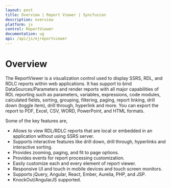 ```yaml
---
layout: post
title: Overview | Report Viewer | Syncfusion
description: overview
platform: js
control: ReportViewer
documentation: ug
api: /api/js/ejreportviewer
---
```


# Overview

The ReportViewer is a visualization control used to display SSRS, RDL, and RDLC reports within web applications. It has support to bind DataSources/Parameters and render reports with all major capabilities of RDL reporting such as parameters, variables, expressions, code modules, calculated fields, sorting, grouping, filtering, paging, report linking, drill down (toggle item), drill through, hyperlink and more. You can export the report to PDF, Excel, CSV, WORD, PowerPoint, and HTML formats.

Some of the key features are,

* Allows to view RDL/RDLC reports that are local or embedded in an application without using SSRS server.
* Supports interactive features like drill down, drill through, hyperlinks and interactive sorting. 
* Provides zooming, paging, and fit to page options.
* Provides events for report processing customization.
* Easily customize each and every element of report viewer.
* Responsive UI and touch in mobile devices and touch screen monitors.
* Supports jQuery, Angular, React, Ember, Aurelia, PHP, and JSP.
* KnockOut/AngularJS supported.